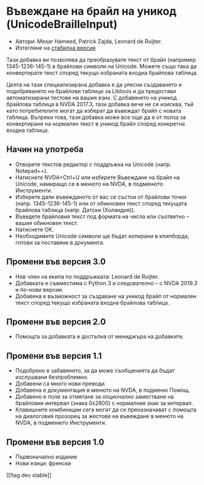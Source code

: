 # Въвеждане на брайл на уникод (UnicodeBrailleInput) #

* Автори: Mesar Hameed, Patrick Zajda, Leonard de Ruijter.
* Изтегляне на [стабилна версия][1]

Тази добавка ви позволява да преобразувате текст от брайл (например
1345-1236-145-1) в брайлови символи на Unicode. Можете също така да
конвертирате текст според текущо избраната входна брайлова таблица.

Целта на тази специализирана добавка е да улесни създаването и подобряването
на брайлови таблици за Liblouis и да предостави автоматизирани тестове на
вашия език. С добавянето на уникод брайлова таблица в NVDA 2017.3, тази
добавка вече не се изисква, тъй като потребителите могат да изберат да
въвеждат брайл с новата таблица. Въпреки това, тази добавка може все още да
е от полза за конвертиране на нормален текст в уникод брайл според конкретна
входна таблица.

## Начин на употреба

* Отворете текстов редактор с поддръжка на Unicode (напр. Notepad++).
* Натиснете NVDA+Ctrl+U или изберете Въвеждане на брайл на Unicode, намиращо
  се в менюто на NVDA, в подменюто Инструменти.
* Изберете дали въвежданото от вас се състои от брайлови точки
  (напр. 1345-1236-145-1) или от обикновен текст според текущата брайлова
  таблица (напр. Датски (Холандия)).
* Въведете брайловия текст под формата на числа или съответно – вашия
  обикновен текст.
* Натиснете OK.
* Необходимите Unicode символи ще бъдат копирани в клипборда, готови за
  поставяне в документа.

## Промени във версия 3.0

* Нов член на екипа по поддръжката: Leonard de Ruijter.
* Добавката е съвместима с Python 3 и следователно – с NVDA 2019.3 и по-нови
  версии.
* Добавена е възможност за създаване на уникод брайл от нормален текст
  според текущо избраната входна брайлова таблица.

## Промени във версия 2.0

* Помощта за добавката е достъпна от мениджъра на добавките.

## Промени във версия 1.1 ##

* Подобрено е забавянето, за да може съобщенията да бъдат изслушвани
  безпроблемно.
* Добавени са много нови преводи.
* Добавена е документация в менюто на NVDA, в подменю Помощ.
* Добавено е поле за отмятане за опционално заместване на брайловия интервал
  (знака 0x2800) с нормалния знак за интервал.
* Клавишните комбинации сега могат да се преназначават с помощта на
  диалоговия прозорец за жестове на въвеждане в менюто на NVDA, в подменюто
  Инструменти.

## Промени във версия 1.0 ##

* Първоначално издание
* Нови езици: френски

[[!tag dev stable]]

[1]: https://www.nvaccess.org/addonStore/legacy?file=unicodeBrailleInput
